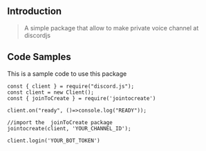 ## Introduction

> A simple package that allow to make private voice channel at discordjs



## Code Samples

This is a sample code to use this package

```
const { client } = require("discord.js");
const client = new Client();
const { joinToCreate } = require('jointocreate')

client.on("ready", ()=>console.log("READY"));

//import the  joinToCreate package
jointocreate(client, 'YOUR_CHANNEL_ID');

client.login('YOUR_BOT_TOKEN')
```
